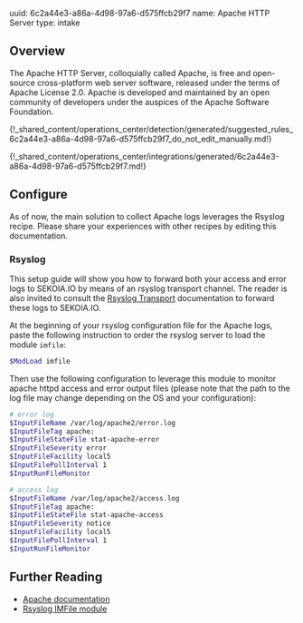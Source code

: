 uuid: 6c2a44e3-a86a-4d98-97a6-d575ffcb29f7
name: Apache HTTP Server
type: intake

## Overview
The Apache HTTP Server, colloquially called Apache, is free and open-source cross-platform web server software, released under the terms of Apache License 2.0. Apache is developed and maintained by an open community of developers under the auspices of the Apache Software Foundation.

{!_shared_content/operations_center/detection/generated/suggested_rules_6c2a44e3-a86a-4d98-97a6-d575ffcb29f7_do_not_edit_manually.md!}


{!_shared_content/operations_center/integrations/generated/6c2a44e3-a86a-4d98-97a6-d575ffcb29f7.md!}

## Configure

As of now, the main solution to collect Apache logs leverages the Rsyslog recipe. Please share your experiences with other recipes by editing this documentation.

### Rsyslog

This setup guide will show you how to forward both your access and error logs to SEKOIA.IO by means of an rsyslog transport channel. The reader is also invited to consult the [Rsyslog Transport](../../../ingestion_methods/rsyslog/) documentation to forward these logs to SEKOIA.IO.

At the beginning of your rsyslog configuration file for the Apache logs,  paste the following instruction to order the rsyslog server to load the module `imfile`:
```bash
$ModLoad imfile
```

Then use the following configuration to leverage this module to monitor apache httpd access and error output files (please note that the path to the log file may change depending on the OS and your configuration):
```bash
# error log
$InputFileName /var/log/apache2/error.log
$InputFileTag apache:
$InputFileStateFile stat-apache-error
$InputFileSeverity error
$InputFileFacility local5
$InputFilePollInterval 1
$InputRunFileMonitor

# access log
$InputFileName /var/log/apache2/access.log
$InputFileTag apache:
$InputFileStateFile stat-apache-access
$InputFileSeverity notice
$InputFileFacility local5
$InputFilePollInterval 1
$InputRunFileMonitor
```

## Further Reading
- [Apache documentation](http://httpd.apache.org/docs/)
- [Rsyslog IMFile module](https://www.rsyslog.com/doc/v8-stable/configuration/modules/imfile.html)
